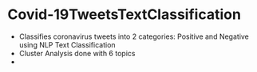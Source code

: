# Covid-19TweetsTextClassification
- Classifies coronavirus tweets into 2 categories: Positive and Negative using NLP Text Classification
- Cluster Analysis done with 6 topics
- 
